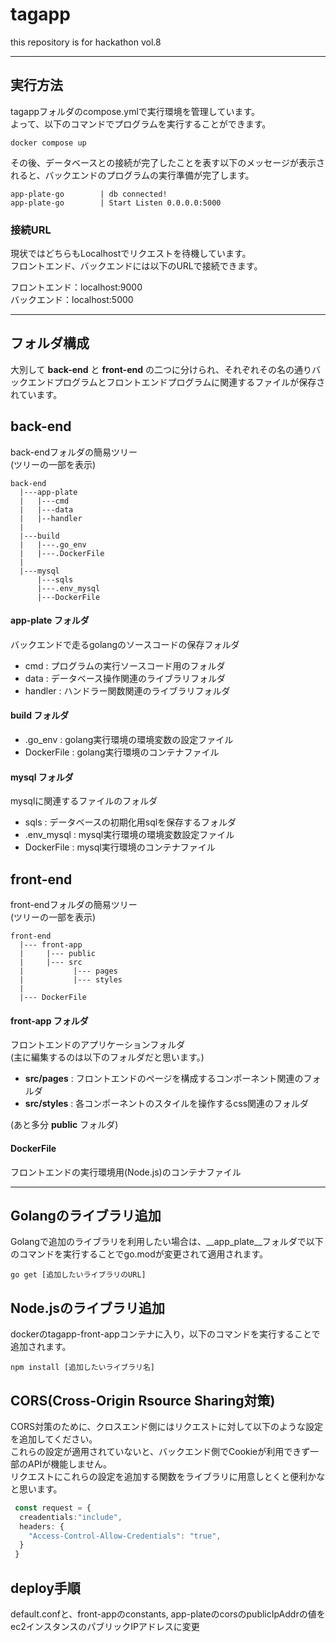 # tagapp
this repository is for hackathon vol.8

---
## 実行方法
tagappフォルダのcompose.ymlで実行環境を管理しています。<br>
よって、以下のコマンドでプログラムを実行することができます。<br>

``` tagappフォルダ
docker compose up
```

その後、データベースとの接続が完了したことを表す以下のメッセージが表示されると、バックエンドのプログラムの実行準備が完了します。

```
app-plate-go        | db connected!
app-plate-go        | Start Listen 0.0.0.0:5000
```

### 接続URL
現状ではどちらもLocalhostでリクエストを待機しています。<br>
フロントエンド、バックエンドには以下のURLで接続できます。<br>

フロントエンド：localhost:9000<br>
バックエンド：localhost:5000<br>

---
## フォルダ構成
大別して __back-end__ と __front-end__ の二つに分けられ、それぞれその名の通りバックエンドプログラムとフロントエンドプログラムに関連するファイルが保存されています。

## back-end

back-endフォルダの簡易ツリー<br>
(ツリーの一部を表示)
```
back-end
  |---app-plate
  |   |---cmd
  |   |---data
  |   |--handler
  |
  |---build
  |   |---.go_env
  |   |---.DockerFile
  |
  |---mysql
      |---sqls
      |---.env_mysql
      |---DockerFile
```

#### app-plate フォルダ
バックエンドで走るgolangのソースコードの保存フォルダ
 - cmd : プログラムの実行ソースコード用のフォルダ
 - data : データベース操作関連のライブラリフォルダ
 - handler : ハンドラー関数関連のライブラリフォルダ

#### build フォルダ
 - .go_env : golang実行環境の環境変数の設定ファイル<br>
 - DockerFile : golang実行環境のコンテナファイル

#### mysql フォルダ
mysqlに関連するファイルのフォルダ
 - sqls : データベースの初期化用sqlを保存するフォルダ
 - .env_mysql : mysql実行環境の環境変数設定ファイル
 - DockerFile : mysql実行環境のコンテナファイル

## front-end

front-endフォルダの簡易ツリー<br>
(ツリーの一部を表示)
```
front-end
  |--- front-app
  |     |--- public
  |     |--- src
  |           |--- pages
  |           |--- styles
  |
  |--- DockerFile
```

#### front-app フォルダ

フロントエンドのアプリケーションフォルダ<br>
(主に編集するのは以下のフォルダだと思います。)

 - __src/pages__ : フロントエンドのページを構成するコンポーネント関連のフォルダ
 - __src/styles__ : 各コンポーネントのスタイルを操作するcss関連のフォルダ

 (あと多分 __public__ フォルダ)
 
 #### DockerFile
フロントエンドの実行環境用(Node.js)のコンテナファイル

----


## Golangのライブラリ追加
Golangで追加のライブラリを利用したい場合は、__app_plate__フォルダで以下のコマンドを実行することでgo.modが変更されて適用されます。

```
go get [追加したいライブラリのURL]
```

## Node.jsのライブラリ追加
dockerのtagapp-front-appコンテナに入り，以下のコマンドを実行することで追加されます。

```
npm install [追加したいライブラリ名]
```

## CORS(Cross-Origin Rsource Sharing対策)
CORS対策のために、クロスエンド側にはリクエストに対して以下のような設定を追加してください。<br>
これらの設定が適用されていないと、バックエンド側でCookieが利用できず一部のAPIが機能しません。<br>
リクエストにこれらの設定を追加する関数をライブラリに用意しとくと便利かなと思います。

```ts
 const request = {
  creadentials:"include",
  headers: {
    "Access-Control-Allow-Credentials": "true",
  }
 }
```

## deploy手順
default.confと、front-appのconstants, app-plateのcorsのpublicIpAddrの値をec2インスタンスのパブリックIPアドレスに変更
